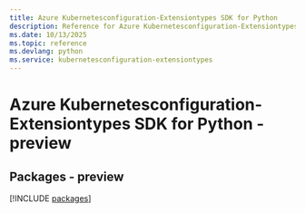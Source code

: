 ```yaml
---
title: Azure Kubernetesconfiguration-Extensiontypes SDK for Python
description: Reference for Azure Kubernetesconfiguration-Extensiontypes SDK for Python
ms.date: 10/13/2025
ms.topic: reference
ms.devlang: python
ms.service: kubernetesconfiguration-extensiontypes
---
```

# Azure Kubernetesconfiguration-Extensiontypes SDK for Python - preview
## Packages - preview
[!INCLUDE [packages](kubernetesconfiguration-extensiontypes-index.md)]